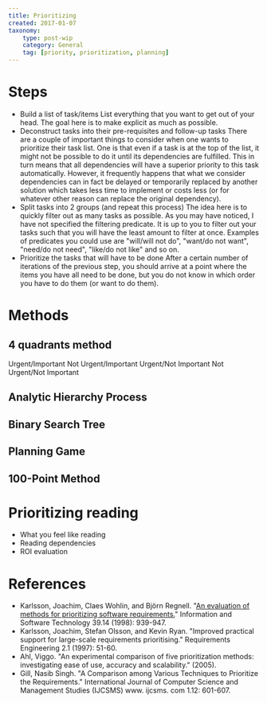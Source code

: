 ```yaml
---
title: Prioritizing
created: 2017-01-07
taxonomy:
    type: post-wip
    category: General
    tag: [priority, prioritization, planning]
---
```


# Steps
* Build a list of task/items
List everything that you want to get out of your head. The goal here is to make explicit as much as possible.
* Deconstruct tasks into their pre-requisites and follow-up tasks
There are a couple of important things to consider when one wants to prioritize their task list. One is that even if a task is at the top of the list, it might not be possible to do it until its dependencies are fulfilled. This in turn means that all dependencies will have a superior priority to this task automatically.
However, it frequently happens that what we consider dependencies can in fact be delayed or temporarily replaced by another solution which takes less time to implement or costs less (or for whatever other reason can replace the original dependency).
* Split tasks into 2 groups (and repeat this process)
The idea here is to quickly filter out as many tasks as possible. As you may have noticed, I have not specified the filtering predicate. It is up to you to filter out your tasks such that you will have the least amount to filter at once. Examples of predicates you could use are "will/will not do", "want/do not want", "need/do not need", "like/do not like" and so on.
* Prioritize the tasks that will have to be done
After a certain number of iterations of the previous step, you should arrive at a point where the items you have all need to be done, but you do not know in which order you have to do them (or want to do them).

# Methods
## 4 quadrants method
Urgent/Important
Not Urgent/Important
Urgent/Not Important
Not Urgent/Not Important

## Analytic Hierarchy Process
## Binary Search Tree
## Planning Game
## 100-Point Method

# Prioritizing reading
* What you feel like reading
* Reading dependencies
* ROI evaluation

# References
* Karlsson, Joachim, Claes Wohlin, and Björn Regnell. "[An evaluation of methods for prioritizing software requirements.](http://www.wohlin.eu/ist98-1.pdf)" Information and Software Technology 39.14 (1998): 939-947.
* Karlsson, Joachim, Stefan Olsson, and Kevin Ryan. "Improved practical support for large-scale requirements prioritising." Requirements Engineering 2.1 (1997): 51-60.
* Ahl, Viggo. "An experimental comparison of five prioritization methods: investigating ease of use, accuracy and scalability." (2005).
* Gill, Nasib Singh. "A Comparison among Various Techniques to Prioritize the Requirements." International Journal of Computer Science and Management Studies (IJCSMS) www. ijcsms. com 1.12: 601-607.